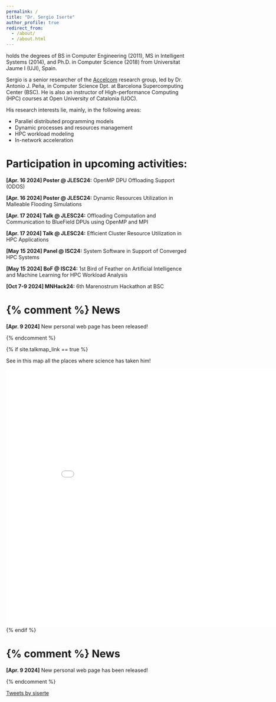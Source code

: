 ```yaml
---
permalink: /
title: "Dr. Sergio Iserte"
author_profile: true
redirect_from: 
  - /about/
  - /about.html
---
```


<p>holds the degrees of BS in Computer Engineering (2011), MS in Intelligent Systems (2014), and Ph.D. in Computer Science (2018) from Universitat Jaume I (UJI), Spain.</p>

<p>Sergio is a senior researcher of the <a href="https://www.bsc.es/discover-bsc/organisation/scientific-structure/accelerators-and-communications-hpc">Accelcom</a> research group, led by Dr. Antonio J. Peña, in Computer Science Dpt. at Barcelona Supercomputing Center (BSC).
He is also an instructor of High-performance Computing (HPC) courses at Open University of Catalonia (UOC).</p>

<p>His research interests lie, mainly, in the following areas:</p>
<ul>
<li>Parallel distributed programming models</li>
<li>Dynamic processes and resources management</li>
<li>HPC workload modeling</li>
<li>In-network acceleration</li>
</ul>

Participation in upcoming activities:
======
<p><strong>[Apr. 16 2024] Poster @ JLESC24:</strong> OpenMP DPU Offloading Support (ODOS)</p>
<p><strong>[Apr. 16 2024] Poster @ JLESC24:</strong> Dynamic Resources Utilization in Malleable Flooding Simulations</p>
<p><strong>[Apr. 17 2024] Talk @ JLESC24:</strong> Offloading Computation and Communication to BlueField DPUs using OpenMP and MPI</p>
<p><strong>[Apr. 17 2024] Talk @ JLESC24:</strong> Efficient Cluster Resource Utilization in HPC Applications</p>
<p><strong>[May 15 2024] Panel @ ISC24:</strong> System Software in Support of Converged HPC Systems</p>
<p><strong>[May 15 2024] BoF @ ISC24:</strong> 1st  Bird of Feather on Artificial Intelligence and Machine Learning for HPC Workload Analysis</p>
<p><strong>[Oct 7-9 2024] MNHack24:</strong> <a href_="www.bsc.es/MNHack_24"> 6th Marenostrum Hackathon at BSC</a></p>


{% comment %}
News
======
<p><strong>[Apr. 9 2024]</strong> New personal web page has been released!</p>
{% endcomment %}

{% if site.talkmap_link == true %}
<p>See in this map all the places where science has taken him!</p>
<iframe src="/talkmap/map.html" height="700" width="900" style="border:none;"></iframe>
{% endif %}

{% comment %}
News
======
<p><strong>[Apr. 9 2024]</strong> New personal web page has been released!</p>
{% endcomment %}

<p><a class="twitter-timeline" href="https://twitter.com/siserte?ref_src=twsrc%5Etfw">Tweets by siserte</a> <script async src="https://platform.twitter.com/widgets.js" charset="utf-8"></script></p>